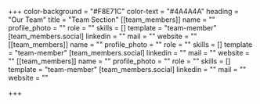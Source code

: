 +++
color-background = "#F8E71C"
color-text = "#4A4A4A"
heading = "Our Team"
title = "Team Section"
[[team_members]]
name = ""
profile_photo = ""
role = ""
skills = []
template = "team-member"
[team_members.social]
linkedin = ""
mail = ""
website = ""
[[team_members]]
name = ""
profile_photo = ""
role = ""
skills = []
template = "team-member"
[team_members.social]
linkedin = ""
mail = ""
website = ""
[[team_members]]
name = ""
profile_photo = ""
role = ""
skills = []
template = "team-member"
[team_members.social]
linkedin = ""
mail = ""
website = ""

+++

